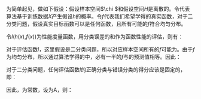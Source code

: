 为简单起见，做如下假设：假设样本空间\$\\chi
\$和假设空间*H*是离散的。令代表算法基于训练数据*X*产生假设*h*的概率。令*f*代表我们希望学得的真实函数，对于二分类问题，假设真实目标函数可以是任何函数，且所有可能的*f*符合均匀分布。

令*l*(*h*(*x*),*f*(*x*))为性能度量函数，用分类误差的和作为函数性能的评估，则有：

对于评估函数*l*，这里假设是二分类问题，所以对应样本空间所有的*f*可能为。由于*f*为均匀分布，所以通过算法学得的中，必有一半的*f*与的预测值相等。因此：

对于二分类问题，任何评估函数*l*的正确分类与错误分类的得分应该是固定的，即：

因此，为常数，设为A，则：
